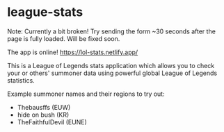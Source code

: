 # league-stats

Note: Currently a bit broken! Try sending the form ~30 seconds after the page is fully loaded. Will be fixed soon.

The app is online! https://lol-stats.netlify.app/

This is a League of Legends stats application which allows you to check your or others' summoner data using powerful global League of Legends statistics.

Example summoner names and their regions to try out:

- Thebausffs (EUW)
- hide on bush (KR)
- TheFaithfulDevil (EUNE)

